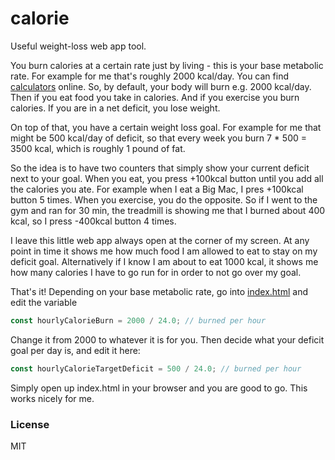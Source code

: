 # calorie

Useful weight-loss web app tool.

You burn calories at a certain rate just by living - this is your base metabolic rate. For example for me that's roughly 2000 kcal/day. You can find [calculators](https://www.calculator.net/bmr-calculator.html) online. So, by default, your body will burn e.g. 2000 kcal/day. Then if you eat food you take in calories. And if you exercise you burn calories. If you are in a net deficit, you lose weight.

On top of that, you have a certain weight loss goal. For example for me that might be 500 kcal/day of deficit, so that every week you burn 7 * 500 = 3500 kcal, which is roughly 1 pound of fat.

So the idea is to have two counters that simply show your current deficit next to your goal. When you eat, you press +100kcal button until you add all the calories you ate. For example when I eat a Big Mac, I pres +100kcal button 5 times. When you exercise, you do the opposite. So if I went to the gym and ran for 30 min, the treadmill is showing me that I burned about 400 kcal, so I press -400kcal button 4 times.

I leave this little web app always open at the corner of my screen. At any point in time it shows me how much food I am allowed to eat to stay on my deficit goal. Alternatively if I know I am about to eat 1000 kcal, it shows me how many calories I have to go run for in order to not go over my goal.

That's it!
Depending on your base metabolic rate, go into [index.html](index.html) and edit the variable

```javascript
const hourlyCalorieBurn = 2000 / 24.0; // burned per hour
```

Change it from 2000 to whatever it is for you. Then decide what your deficit goal per day is, and edit it here:

```javascript
const hourlyCalorieTargetDeficit = 500 / 24.0; // burned per hour
```

Simply open up index.html in your browser and you are good to go. This works nicely for me.

### License

MIT
